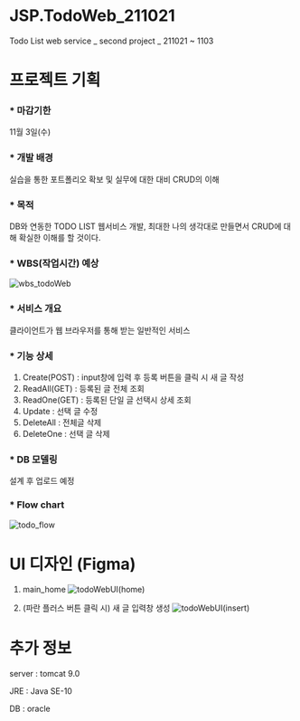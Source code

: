 # JSP.TodoWeb_211021
Todo List web service _ second project _ 211021 ~ 1103 

# 프로젝트 기획
### * 마감기한
11월 3일(수)

### * 개발 배경
실습을 통한 포트폴리오 확보 및 실무에 대한 대비
CRUD의 이해

### * 목적
DB와 연동한 TODO LIST 웹서비스 개발, 최대한 나의 생각대로 만들면서 CRUD에 대해 확실한 이해를 할 것이다.

### * WBS(작업시간) 예상

![wbs_todoWeb](https://user-images.githubusercontent.com/79829085/138304661-55626cb6-6488-4472-8eff-1e0de8829b1c.JPG)

### * 서비스 개요
클라이언트가 웹 브라우저를 통해 받는 일반적인 서비스

### * 기능 상세
1) Create(POST)
: input창에 입력 후 등록 버튼을 클릭 시 새 글 작성
2) ReadAll(GET)
: 등록된 글 전체 조회
3) ReadOne(GET)
: 등록된 단일 글 선택시 상세 조회
4) Update
: 선택 글 수정
5) DeleteAll
: 전체글 삭제
6) DeleteOne
: 선택 글 삭제

### * DB 모델링
 설계 후 업로드 예정

### * Flow chart
![todo_flow](https://user-images.githubusercontent.com/79829085/138698488-9251d310-6ec5-47cf-837a-d7e7234764d7.jpg)



# UI 디자인 (Figma)
1. main_home
![todoWebUI(home)](https://user-images.githubusercontent.com/79829085/138630337-b560917e-d4f4-45e1-afed-43c3c44850a9.JPG)

2. (파란 플러스 버튼 클릭 시) 새 글 입력창 생성
![todoWebUI(insert)](https://user-images.githubusercontent.com/79829085/138630340-baa05735-e5ec-4dec-b113-4199cf60c14e.JPG)


# 추가 정보

server : tomcat 9.0

JRE : Java SE-10

DB : oracle

